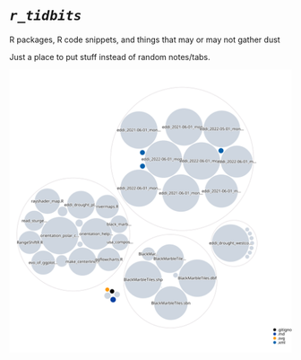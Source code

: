 # *`r_tidbits`*

R packages, R code snippets, and things that may or may not gather dust

Just a place to put stuff instead of random notes/tabs.

![Visualization of the codebase](./diagram.svg)
